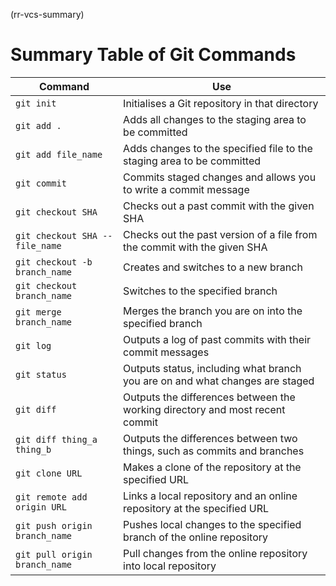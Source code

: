 (rr-vcs-summary)
# Summary Table of Git Commands

| Command                       | Use                                                                      |
| ----------------------------- | ------------------------------------------------------------------------ |
| `git init`                      | Initialises a Git repository in that directory                           |
| `git add .`                     | Adds all changes to the staging area to be committed                      |
| `git add file_name`             | Adds changes to the specified file to the staging area to be committed    |
| `git commit`                    | Commits staged changes and allows you to write a commit message          |
| `git checkout SHA`              | Checks out a past commit with the given SHA                                 |
| `git checkout SHA -- file_name` | Checks out the past version of a file from the commit with the given SHA      |
| `git checkout -b branch_name`   | Creates and switches to a new branch                                        |
| `git checkout branch_name`      | Switches to the specified branch                                             |
| `git merge branch_name`         | Merges the branch you are on into the specified branch                    |
| `git log`                       | Outputs a log of past commits with their commit messages                  |
| `git status`                    | Outputs status, including what branch you are on and what changes are staged  |
| `git diff`                      | Outputs the differences between the working directory and most recent commit       |
| `git diff thing_a thing_b`      | Outputs the differences between two things, such as commits and branches       |
| `git clone URL`                 | Makes a clone of the repository at the specified URL                     |
| `git remote add origin URL`     | Links a local repository and an online repository at the specified URL               |
| `git push origin branch_name`   | Pushes local changes to the specified branch of the online repository      |
| `git pull origin branch_name`   | Pull changes from the online repository into local repository      
